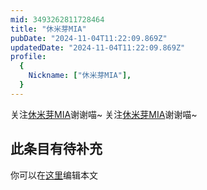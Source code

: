 ```yaml
---
mid: 3493262811728464
title: "休米芽MIA"
pubDate: "2024-11-04T11:22:09.869Z"
updatedDate: "2024-11-04T11:22:09.869Z"
profile:
  {
    Nickname: ["休米芽MIA"],
  }
---
```


关注[休米芽MIA](https://space.bilibili.com/3493262811728464)谢谢喵~ 关注[休米芽MIA](https://space.bilibili.com/3493262811728464)谢谢喵~

## 此条目有待补充
你可以在[这里](https://github.com/Yuhanawa/VTuber.ICU-Content/edit/master/v/休米芽MIA/index.md)编辑本文
